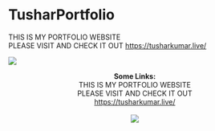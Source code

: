 # TusharPortfolio
<p align="center">

THIS IS MY PORTFOLIO WEBSITE<br>
PLEASE VISIT AND CHECK IT OUT
https://tusharkumar.live/

<img src="https://tusharkumar.live/coverpic.png">
</p>
<p align="center">
  <b>Some Links:</b><br>
  <a>THIS IS MY PORTFOLIO WEBSITE</a> <br>
  <a> PLEASE VISIT AND CHECK IT OUT</a> <br>
  <a href="#">https://tusharkumar.live/</a>
  <br><br>
  <img src="https://tusharkumar.live/coverpic.png">
</p>
